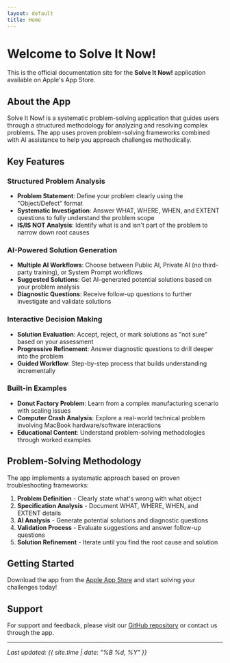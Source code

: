 ```yaml
---
layout: default
title: Home
---
```


# Welcome to Solve It Now!

This is the official documentation site for the **Solve It Now!** application available on Apple's App Store.

## About the App

Solve It Now! is a systematic problem-solving application that guides users through a structured methodology for analyzing and resolving complex problems. The app uses proven problem-solving frameworks combined with AI assistance to help you approach challenges methodically.

## Key Features

### **Structured Problem Analysis**
- **Problem Statement**: Define your problem clearly using the "Object/Defect" format
- **Systematic Investigation**: Answer WHAT, WHERE, WHEN, and EXTENT questions to fully understand the problem scope
- **IS/IS NOT Analysis**: Identify what is and isn't part of the problem to narrow down root causes

### **AI-Powered Solution Generation** 
- **Multiple AI Workflows**: Choose between Public AI, Private AI (no third-party training), or System Prompt workflows
- **Suggested Solutions**: Get AI-generated potential solutions based on your problem analysis
- **Diagnostic Questions**: Receive follow-up questions to further investigate and validate solutions

### **Interactive Decision Making**
- **Solution Evaluation**: Accept, reject, or mark solutions as "not sure" based on your assessment
- **Progressive Refinement**: Answer diagnostic questions to drill deeper into the problem
- **Guided Workflow**: Step-by-step process that builds understanding incrementally

### **Built-in Examples**
- **Donut Factory Problem**: Learn from a complex manufacturing scenario with scaling issues
- **Computer Crash Analysis**: Explore a real-world technical problem involving MacBook hardware/software interactions
- **Educational Content**: Understand problem-solving methodologies through worked examples

## Problem-Solving Methodology

The app implements a systematic approach based on proven troubleshooting frameworks:

1. **Problem Definition** - Clearly state what's wrong with what object
2. **Specification Analysis** - Document WHAT, WHERE, WHEN, and EXTENT details
3. **AI Analysis** - Generate potential solutions and diagnostic questions
4. **Validation Process** - Evaluate suggestions and answer follow-up questions
5. **Solution Refinement** - Iterate until you find the root cause and solution

## Getting Started

Download the app from the [Apple App Store](https://apps.apple.com/app/solve-it-now) and start solving your challenges today!

## Support

For support and feedback, please visit our [GitHub repository](https://github.com/faisalmemon/solve-it-now) or contact us through the app.

---

*Last updated: {{ site.time | date: "%B %d, %Y" }}*
